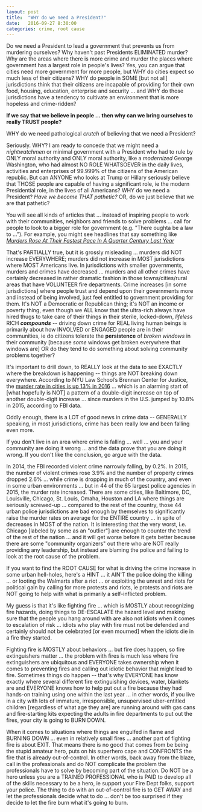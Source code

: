 ```yaml
---
layout: post
title:  "WHY do we need a President?"
date:   2016-09-27 8:30:00
categories: crime, root cause
---
```

Do we need a President to lead a government that prevents us from murdering ourselves?  Why haven't past Presidents ELIMINATED murder? Why are the areas where there is more crime and murder the places where government has a largest role in people's lives?  Yes, you can argue that cities need more government for more people, but WHY do cities expect so much less of their citizens?  WHY do people in SOME [but not all] jurisdictions think that their citizens are incapable of providing for their own food, housing, education, enterprise and security ... and WHY do those jurisdictions have a tendency to cultivate an environment that is more hopeless and crime-ridden?  

**If we say that we believe in people ... then why can we bring ourselves to really TRUST people?**

WHY do we need pathological *crutch* of believing that we need a President?

Seriously.  WHY?  I am ready to concede that we might need a *nightwatchmen* or minimal government with a President who had to rule by ONLY moral authority and ONLY moral authority, like a *modernized* George Washington, who had almost NO ROLE WHATSOEVER in the daily lives, activities and enterprises of 99.999% of the citizens of the American republic.  But can ANYONE who looks at Trump or Hillary seriously believe that THOSE people are capable of having a significant role, ie the modern Presidential role, in the lives of all Americans?  WHY do we need a President?  *Have we become THAT pathetic?*  OR, do we just believe that we are that pathetic?

You will see all kinds of articles that ... instead of inspiring people to work with their communities, neighbors and friends to solve problems ... call for people to look to a bigger role for government (e.g. "There oughta be a law to ...").  For example, you might see headlines that say something like *[Murders Rose At Their Fastest Pace In A Quarter Century Last Year](http://fivethirtyeight.com/features/murders-rose-at-their-fastest-pace-in-a-quarter-century-last-year/)*  

That's PARTIALLY true, but it is grossly misleading ... murders did NOT increase EVERYWHERE; murders did not increase in MOST jurisdictions where MOST Americans live.  In jurisdictions with smaller governments, murders and crimes have decreased ... murders and all other crimes have certainly decreased in rather dramatic fashion in those towns/cities/rural areas that have VOLUNTEER fire departments. Crime increases [in some jurisdictions] where people trust and depend upon their governments more and instead of being involved, just feel entitled to government providing for them. It's NOT a Democratic or Republican thing; it's NOT an income or poverty thing, even though we ALL know that the ultra-rich always have hired thugs to take care of their things in their sterile, locked-down, *lifeless* RICH ***compounds*** -- driving down crime for REAL living human beings is primarily about how INVOLVED or ENGAGED people are in their communities, ie do citizens tolerate the **persistence** of *broken windows* in their community [because *some* windows get broken everywhere that windows are] OR do they tend to do something about solving community problems together?

It's important to drill down, to REALLY look at the data to see EXACTLY where the breakdown is happening -- things are NOT breaking down everywhere. According to NYU Law School’s Brennan Center for Justice, the [murder rate in cities is up 13% in 2016](
https://www.brennancenter.org/publication/crime-2016-preliminary-analysis) ... which is an alarming start of [what hopefully is NOT] a pattern of a double-digit increase on top of another double-digit increase ... since murders in the U.S. jumped by 10.8% in 2015, according to FBI data.  

Oddly enough, there is a LOT of good news in crime data -- GENERALLY speaking, in most jurisdictions, crime has been really low and been falling even more.  

If you don't live in an area where crime is falling ... well ... you and your community are doing it wrong ... and the data prove that you are doing it wrong.  If you don't like the conclusion, go argue with the data.  

In 2014, the FBI recorded violent crime narrowly falling, by 0.2%. In 2015, the number of violent crimes rose 3.9% and the number of property crimes dropped 2.6% ... while crime is dropping in much of the country, and even in some urban environments ... but in 44 of the 65 largest police agencies in 2015, the murder rate increased. There are some cities, like Baltimore, DC, Louisville, Chicago, St. Louis, Omaha, Houston and LA where things are seriously screwed-up ... compared to the rest of the country, those 44 urban police jurisdictions are bad enough by themselves to significantly raise the murder rates on average for the ENTIRE country ... in spite of decreases in MOST of the nation.  It is interesting that the very worst, i.e. Chicago [labeled by some as an "outlier"] are enough to counter the trend of the rest of the nation ... and it will get worse before it gets better because there are some "community organizers" out there who are NOT really providing any leadership, but instead are blaming the police and failing to look at the root cause of the problem.  

If you want to find the ROOT CAUSE for what is driving the crime increase in some urban hell-holes, here's a HINT ... it AIN'T the police doing the killing ... or looting the Walmarts after a riot ... or exploiting the unrest and riots for political gain by calling for more protests and riots, ie protests and riots are NOT going to help with what is primarily a self-inflicted problem.  

My guess is that it's like fighting fire ... which is MOSTLY about recognizing fire hazards, doing things to DE-ESCALATE the hazard level and making sure that the people you hang around with are also not idiots when it comes to escalation of risk ... idiots who play with fire must not be defended and certainly should not be celebrated [or even mourned] when the idiots die in a fire they started.  

Fighting fire is MOSTLY about behaviors ... but fire does happen, so fire extinguishers matter ... the problem with fires is much less where fire extinguishers are ubiquitous and EVERYONE takes ownership when it comes to preventing fires and calling out idiotic behavior that might lead to fire.  Sometimes things do happen -- that's why EVERYONE has know exactly where several different fire extinguishing devices, water, blankets are and EVERYONE knows how to help put out a fire because they had hands-on training using one within the last year ... in other words, if you live in a city with lots of immature, irresponsible, unsupervised uber-entitled children [regardless of what age they are] are running around with gas cans and fire-starting kits expecting the adults in fire departments to put out the fires, your city is going to BURN DOWN.

When it comes to situations where things are engulfed in flame and BURNING DOWN ... even in relatively small fires ... another part of fighting fire is about EXIT.  That means there is no good that comes from be being the stupid amateur hero, puts on his superhero cape and CONFRONTS the fire that is already out-of-control.  In other words, back away from the blaze, call in the professionals and do NOT complicate the problem the professionals have to solve by becoming part of the situation.  Do NOT be a hero unless you are a TRAINED PROFESSIONAL who is PAID to develop all of the skills necessary to be a hero, ie support your Fire Dept folks, support your police.  The thing to do with an out-of-control fire is to GET AWAY and let the professionals decide what to do ... don't be too surprised if they decide to let the fire burn what it's going to burn.
